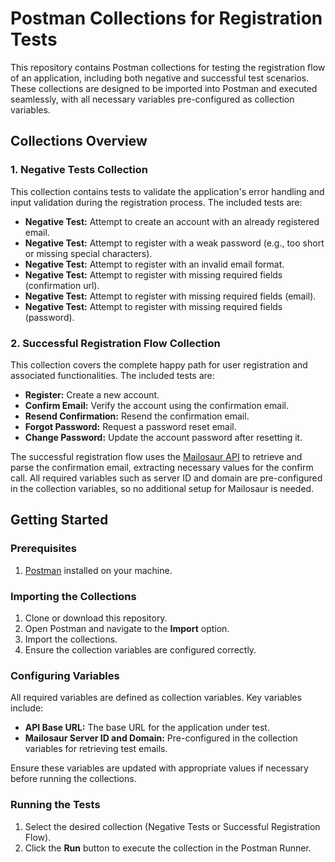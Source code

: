 # Postman Collections for Registration Tests

This repository contains Postman collections for testing the registration flow of an application, including both negative and successful test scenarios. These collections are designed to be imported into Postman and executed seamlessly, with all necessary variables pre-configured as collection variables.

## Collections Overview

### 1. **Negative Tests Collection**
This collection contains tests to validate the application's error handling and input validation during the registration process. The included tests are:

- **Negative Test:** Attempt to create an account with an already registered email.
- **Negative Test:** Attempt to register with a weak password (e.g., too short or missing special characters).
- **Negative Test:** Attempt to register with an invalid email format.
- **Negative Test:** Attempt to register with missing required fields (confirmation url).
- **Negative Test:** Attempt to register with missing required fields (email).
- **Negative Test:** Attempt to register with missing required fields (password).

### 2. **Successful Registration Flow Collection**
This collection covers the complete happy path for user registration and associated functionalities. The included tests are:

- **Register:** Create a new account.
- **Confirm Email:** Verify the account using the confirmation email.
- **Resend Confirmation:** Resend the confirmation email.
- **Forgot Password:** Request a password reset email.
- **Change Password:** Update the account password after resetting it.

The successful registration flow uses the [Mailosaur API](https://mailosaur.com/) to retrieve and parse the confirmation email, extracting necessary values for the confirm call. All required variables such as server ID and domain are pre-configured in the collection variables, so no additional setup for Mailosaur is needed.

## Getting Started

### Prerequisites

1. [Postman](https://www.postman.com/downloads/) installed on your machine.

### Importing the Collections

1. Clone or download this repository.
2. Open Postman and navigate to the **Import** option.
3. Import the collections.
4. Ensure the collection variables are configured correctly.

### Configuring Variables

All required variables are defined as collection variables. Key variables include:

- **API Base URL:** The base URL for the application under test.
- **Mailosaur Server ID and Domain:** Pre-configured in the collection variables for retrieving test emails.

Ensure these variables are updated with appropriate values if necessary before running the collections.

### Running the Tests

1. Select the desired collection (Negative Tests or Successful Registration Flow).
2. Click the **Run** button to execute the collection in the Postman Runner.


